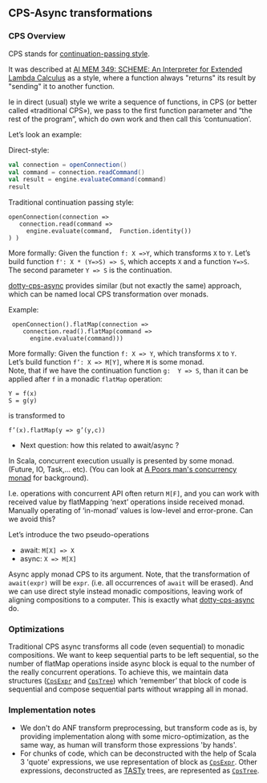 ## CPS-Async transformations

### CPS Overview

CPS stands for [continuation-passing style][cps].

It was described at [AI MEM 349: SCHEME: An Interpreter for Extended Lambda Calculus](https://dspace.mit.edu/handle/1721.1/5794) as a style, where a function always "returns" its result by "sending" it to another function. 

Ie in direct (usual) style we write a sequence of functions, in CPS (or better called «traditional CPS»), we pass to the first function parameter and “the rest of the program”, which do own work and then call this ‘contunuation’.

Let’s look an example:

Direct-style:

```scala
val connection = openConnection()
val command = connection.readCommand()
val result = engine.evaluateCommand(command)
result
```

Traditional continuation passing style:

```
openConnection(connection =>
   connection.read(command =>
     engine.evaluate(command,  Function.identity())
) )
```


More formally: Given the function  ```f: X =>Y```,  which transforms ```X``` to ```Y```.
Let’s build function  ``` f': X * (Y=>S) => S ```, which accepts ```X``` and a function ```Y=>S```.  The second parameter ```Y => S``` is the continuation.

[dotty-cps-async] provides similar (but not exactly the same) approach, which can be named local CPS transformation over monads. 

Example:
```
 openConnection().flatMap(connection =>
    connection.read().flatMap(command =>
      engine.evaluate(command)))
```

More formally: Given the function ```f: X => Y```, which transforms ```X``` to ```Y```.   
Let’s build function ```f’: X => M[Y]```,  where ```M``` is some monad.  
Note, that if we have the continuation function  ```g:  Y => S```, than it can be applied after ```f``` in a monadic ```flatMap``` operation:

```
Y = f(x)
S = g(y)
```

is transformed to 

```
f’(x).flatMap(y => g’(y,c))
```

* Next question: how this related to await/async ?

In Scala, concurrent execution usually is presented by some monad.  (Future, IO, Task,...  etc).
(You can look at  [A Poors man's concurrency monad](https://pdfs.semanticscholar.org/d4e0/a8554588b91f7404a75bd79807c08771da22.pdf) for background).

I.e. operations with concurrent API  often return ```M[F]```, and you can work with received value by flatMapping ‘next’  operations inside received monad.  Manually operating of  ‘in-monad’ values is low-level and error-prone.   Can we avoid this?

  Let’s introduce the two pseudo-operations

 * await:  ```M[X] => X```
 * async:  ```X => M[X]```

Async apply monad CPS to its argument.  Note, that the transformation of `await(expr)` will be `expr`.  (i.e. all occurrences of `await` will be erased).  And we can use direct style instead monadic compositions, leaving work of aligning compositions to a computer.  This is exactly what [dotty-cps-async] do.


### Optimizations

Traditional CPS async transforms all code (even sequential) to monadic compositions.
We want to keep sequential parts to be left sequential, so the number of flatMap operations inside async block is equal to the number of the really concurrent operations.
 To achieve this, we maintain data structures ([`CpsExpr`][cpsexpr] and [`CpsTree`][cpstree]) which ‘remember’ that block of code is sequential and compose sequential parts without wrapping all in monad.


### Implementation notes

   * We don't do ANF transform preprocessing, but transform code as is, by providing implementation along with some micro-optimization, as the same way, as human will transform those expressions 'by hands'.
   * For chunks of code, which can be deconstructed with the help of Scala 3 'quote' expressions, we use representation of block as [`CpsExpr`][cpsexpr]. Other expressions, deconstructed as [TASTy] trees, are represented as [`CpsTree`][cpstree].
 

<!-- hyperlinks -->

[cps]: https://en.wikipedia.org/wiki/Continuation-passing_style
[cpsexpr]: https://rssh.github.io/dotty-cps-async/api/jvm/cps/macros/CpsExpr.html
[cpstree]: https://rssh.github.io/dotty-cps-async/api/jvm/cps/macros/forest/CpsTreeScope$CpsTree.html
[dotty-cps-async]: https://github.com/rssh/dotty-cps-async#dotty-cps-async
[tasty]: https://docs.scala-lang.org/scala3/guides/tasty-overview.html

